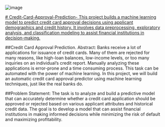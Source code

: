 
![image](https://github.com/user-attachments/assets/528d5443-3e17-46a4-a97c-b49fbd6e9475)



















[# Credit-Card-Approval-Prediction-
This project builds a machine learning model to predict credit card approval decisions using applicant demographics and credit history. 
It involves data preprocessing, exploratory analysis, and classification modeling to assist financial institutions in decision-making.](https://github.com/VigneshAnalyticPro/Credit-Card-Approval-Prediction-)
 
##Credit Card Approval Prediction.
Abstract:
Banks receive a lot of applications for issuance of credit cards. Many of them are rejected for many reasons, like high-loan balances, low-income levels, or too many inquiries on an individual’s credit report. Manually analyzing these applications is error-prone and a time consuming process. This task can be automated with the power of machine learning. In this project, we will build an automatic credit card approval predictor using machine learning techniques, just like the real banks do. 
 
##Problem Statement: 
The task is to analyze and build a predictive model that can accurately determine whether a credit card application should be approved or rejected based on various applicant attributes and historical credit data. The goal is to develop a model that can assist financial institutions in making informed decisions while minimizing the risk of default and maximizing profitability. 
 
 
